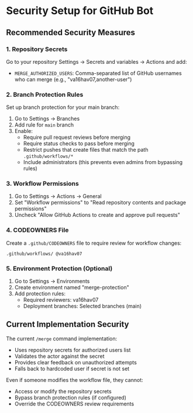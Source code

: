 # Security Setup for GitHub Bot

## Recommended Security Measures

### 1. Repository Secrets
Go to your repository Settings → Secrets and variables → Actions and add:
- `MERGE_AUTHORIZED_USERS`: Comma-separated list of GitHub usernames who can merge (e.g., "va16hav07,another-user")

### 2. Branch Protection Rules
Set up branch protection for your main branch:
1. Go to Settings → Branches
2. Add rule for `main` branch
3. Enable:
   - Require pull request reviews before merging
   - Require status checks to pass before merging
   - Restrict pushes that create files that match the path `.github/workflows/*`
   - Include administrators (this prevents even admins from bypassing rules)

### 3. Workflow Permissions
1. Go to Settings → Actions → General
2. Set "Workflow permissions" to "Read repository contents and package permissions"
3. Uncheck "Allow GitHub Actions to create and approve pull requests"

### 4. CODEOWNERS File
Create a `.github/CODEOWNERS` file to require review for workflow changes:
```
.github/workflows/ @va16hav07
```

### 5. Environment Protection (Optional)
1. Go to Settings → Environments
2. Create environment named "merge-protection"
3. Add protection rules:
   - Required reviewers: va16hav07
   - Deployment branches: Selected branches (main)

## Current Implementation Security

The current `/merge` command implementation:
- Uses repository secrets for authorized users list
- Validates the actor against the secret
- Provides clear feedback on unauthorized attempts
- Falls back to hardcoded user if secret is not set

Even if someone modifies the workflow file, they cannot:
- Access or modify the repository secrets
- Bypass branch protection rules (if configured)
- Override the CODEOWNERS review requirements
